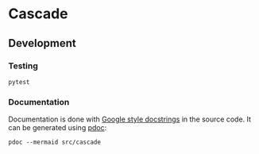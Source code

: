 # Cascade

## Development

### Testing

```
pytest
```

### Documentation

Documentation is done with [Google style docstrings](https://google.github.io/styleguide/pyguide.html) in the source code. 
It can be generated using [pdoc](https://pdoc.dev/docs/pdoc.html):

```
pdoc --mermaid src/cascade
```


